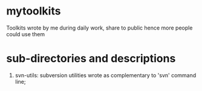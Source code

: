 mytoolkits
==========

Toolkits wrote by me during daily work, share to public hence more people could use them

sub-directories and descriptions
================================

1. svn-utils: subversion utilities wrote as complementary to 'svn' command line;